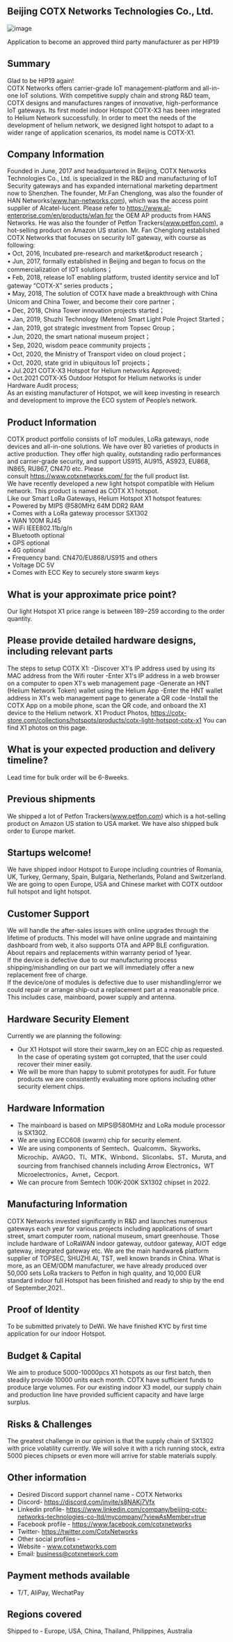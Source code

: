 ## Beijing COTX Networks Technologies Co., Ltd.
![image](https://user-images.githubusercontent.com/76096088/132642796-41eed345-e909-4f39-928c-72bcb2376c14.png)

Application to become an approved third party manufacturer as per HIP19

## Summary
Glad to be HIP19 again!  
COTX Networks offers carrier-grade IoT management-platform and all-in-one IoT solutions. With competitive supply chain and strong R&D team, COTX designs and manufactures ranges of innovative, high-performance IoT gateways. Its first model indoor Hotspot COTX-X3 has been integrated to Helium Network successfully. In order to meet the needs of the development of helium network, we designed light hotspot to adapt to a wider range of application scenarios, its model name is COTX-X1.

## Company Information
Founded in June, 2017 and headquartered in Beijing, COTX Networks Technologies Co., Ltd. is specialized in the R&D and manufacturing of IoT Security gateways and has expanded international marketing department now to Shenzhen. The founder, Mr.Fan Chenglong, was also the founder of HAN Networks(www.han-networks.com), which was the access point supplier of Alcatel-lucent. Please refer to https://www.al-enterprise.com/en/products/wlan for the OEM AP products from HANS Networks. He was also the founder of Petfon Trackers(www.petfon.com), a hot-selling product on Amazon US station. Mr. Fan Chenglong established COTX Networks that focuses on security IoT gateway, with course as following:  
• Oct, 2016, Incubated pre-research and market&product research；  
• Jun, 2017, formally established in Beijing and began to focus on the commercialization of IOT solutions；  
• Feb, 2018, release IoT enabling platform, trusted identity service and IoT gateway “COTX-X” series products；  
• May, 2018, The solution of COTX have made a breakthrough with China Unicom and China Tower, and become their core partner；  
• Dec, 2018, China Tower innovation projects started；  
• Jan, 2019, Shuzhi Technology (Meteno) Smart Light Pole Project Started；  
• Jan, 2019, got strategic investment from Topsec Group；  
• Jun, 2020, the smart national museum project；  
• Sep, 2020, wisdom peace community projects；  
• Oct, 2020, the Ministry of Transport video on cloud project；  
• Oct, 2020, state grid in ubiquitous IoT projects；  
• Jul.2021 COTX-X3 Hotspot for Helium networks Approved;  
• Oct.2021 COTX-X5 Outdoor Hotspot for Helium networks is under Hardware Audit process;   
As an existing manufacturer of Hotspot, we will keep investing in research and development to improve the ECO system of People’s network.

## Product Information 
COTX product portfolio consists of IoT modules, LoRa gateways, node devices and all-in-one solutions. We have over 80 varieties of products in active production. They offer high quality, outstanding radio performances and carrier-grade security, and support US915, AU915, AS923, EU868, IN865, RU867, CN470 etc. Please consult https://www.cotxnetworks.com/ for the full product list.  
We have recently developed a new light hotspot compatible with Helium network. This product is named as COTX X1 hotspot.  
Like our Smart LoRa Gateways, Helium Hotspot X1 hotspot features:  
• Powered by MIPS @580MHz 64M DDR2 RAM  
• Comes with a LoRa gateway processor SX1302  
• WAN 100M RJ45  
• WiFi IEEE802.11b/g/n  
• Bluetooth optional  
• GPS optional  
• 4G optional  
• Frequency band: CN470/EU868/US915 and others  
• Voltage DC 5V  
• Comes with ECC Key to securely store swarm keys  

## What is your approximate price point? 
Our light Hotspot X1 price range is between 189$-259$ according to the order quantity.
## Please provide detailed hardware designs, including relevant parts
The steps to setup COTX X1:
-Discover X1's IP address used by using its MAC address from the Wifi router
-Enter X1's IP address in a web browser on a computer to open X1's web management page
-Generate an HNT (Helium Network Token) wallet using the Helium App
-Enter the HNT wallet address in X1's web management page to generate a QR code
-Install the COTX App on a mobile phone, scan the QR code, and onboard the X1 device to the Helium network.
X1 Product Photos, https://cotx-store.com/collections/hotspots/products/cotx-light-hotspot-cotx-x1
You can find X1 photos on this page.

## What is your expected production and delivery timeline?
Lead time for bulk order will be 6-8weeks.
## Previous shipments
We shipped a lot of Petfon Trackers(www.petfon.com) which is a hot-selling product on Amazon US station to USA market. We have also shipped bulk order to Europe market.
## Startups welcome! 
We have shipped indoor Hotspot to Europe including countries of Romania, UK, Turkey, Germany, Spain, Bulgaria, Netherlands, Poland and Switzerland. We are going to open Europe, USA and Chinese market with COTX outdoor full hotspot and light hotspot.

## Customer Support
We will handle the after-sales issues with online upgrades through the lifetime of products. This model will have online upgrade and maintaining dashboard from web, it also supports OTA and APP BLE configuration.
About repairs and replacements within warranty period of 1year.  
If the device is defective due to our manufacturing process shipping/mishandling on our part we will immediately offer a new replacement free of charge.  
If the device/one of modules is defective due to user mishandling/error we could repair or arrange ship-out a replacement part at a reasonable price. This includes case, mainboard, power supply and antenna.

## Hardware Security Element
Currently we are planning the following:  
* Our X1 Hotspot will store their swarm_key on an ECC chip as requested. In the case of operating system got corrupted, that the user could recover their miner easily.  
* We will be more than happy to submit prototypes for audit. For future products we are consistently evaluating more options including other security element chips.

## Hardware Information
* The mainboard is based on MIPS@580MHz and LoRa module processor is SX1302.  
* We are using ECC608 (swarm) chip for security element.  
* We are using components of Semtech、Qualcomm、Skyworks、Microchip、AVAGO、TI、MTK、Winbond、Sliconlabs、ST、Muruta, and sourcing from franchised channels including Arrow Electronics，WT Microelectronics，Avnet，Cecport.  
* We can procure from Semtech 100K-200K SX1302 chipset in 2022.

## Manufacturing Information
COTX Networks invested significantly in R&D and launches numerous gateways each year for various projects including applications of smart street, smart computer room, national museum, smart greenhouse. Those include hardware of LoRaWAN indoor gateway, outdoor gateway, AIOT edge gateway, integrated gateway etc. We are the main hardware& platform supplier of TOPSEC, SHUZHI.AI, TST, well known brands in China. What is more, as an OEM/ODM manufacturer, we have already produced over 50,000 sets LoRa trackers to Petfon in high quality, and 10,000 EUR standard indoor full Hotspot has been finished and ready to ship by the end of September,2021..

## Proof of Identity
To be submitted privately to DeWi. We have finished KYC by first time application for our indoor Hotspot.

## Budget & Capital
We aim to produce 5000-10000pcs X1 hotspots as our first batch, then steadily provide 10000 units each month. COTX have sufficient funds to produce large volumes. For our existing indoor X3 model, our supply chain and production line have provided sufficient capacity and have large surplus. 

## Risks & Challenges 
The greatest challenge in our opinion is that the supply chain of SX1302 with price volatility currently. We will solve it with a rich running stock, extra 5000 pieces chipsets or even more will arrive for stable materials supply.

## Other information
* Desired Discord support channel name - COTX Networks
* Discord- https://discord.com/invite/s8NAKj7Vfx 
* Linkedin profile- https://www.linkedin.com/company/beijing-cotx-networks-technologies-co-ltd/mycompany/?viewAsMember=true
* Facebook profile - https://www.facebook.com/cotxnetworks
* Twitter- https://twitter.com/CotxNetworks
* Other social profiles - 
* Website - www.cotxnetworks.com
* Email: business@cotxnetwork.com

## Payment methods available 
* T/T, AliPay, WechatPay

## Regions covered
Shipped to - Europe, USA, China, Thailand, Philippines, Australia
